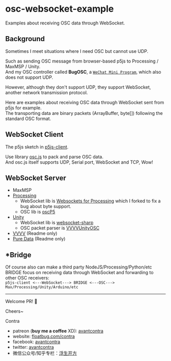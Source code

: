 # osc-websocket-example
Examples about receiving OSC data through WebSocket.



## Background
Sometimes I meet situations where I need OSC but cannot use UDP.  

Such as sending OSC message from browser-based p5js to Processing / MaxMSP / Unity.  
And my OSC controller called **BugOSC**, a [`WeChat Mini Program`](https://developers.weixin.qq.com/miniprogram/en/introduction/index.html?t=18110512), which also does not support UDP.

However, although they don't support UDP, they support WebSocket, another network transmission protocol.

Here are examples about receiving OSC data through WebSocket sent from p5js for example.  
The transporting data are binary packets (ArrayBuffer, byte[]) following the standard OSC format.

## WebSocket Client

The p5js sketch in [p5js-client](https://github.com/avantcontra/osc-websocket-example/tree/master/p5js-client).

Use library [osc.js](https://github.com/colinbdclark/osc.js) to pack and parse OSC data.   
And osc.js itself supports UDP, Serial port, WebSocket and TCP, Wow!

## WebSocket Server

- MaxMSP
- [Processing](https://github.com/avantcontra/osc-websocket-example/tree/master/processing)
    - WebSocket lib is [Websockets for Processing](https://github.com/avantcontra/processing_websockets) which I forked to fix a bug about byte support. 
    - OSC lib is [oscP5](http://www.sojamo.de/libraries/oscp5/)
- [Unity](https://github.com/avantcontra/osc-websocket-example/tree/master/unity)
    - WebSocket lib is [websocket-sharp](https://github.com/sta/websocket-sharp)
    - OSC packet parser is [VVVVUnityOSC](https://github.com/frankiezafe/VVVVUnityOSC)
- [VVVV](https://github.com/avantcontra/osc-websocket-example/tree/master/vvvv) (Readme only)
- [Pure Data](https://github.com/avantcontra/osc-websocket-example/tree/master/puredata) (Readme only)

## *Bridge 

Of course also can make a third party NodeJS/Processing/Python/etc BRIDGE focus on receiving data through WebSocket and forwarding to other OSC receivers:   
`p5js-client <---WebSocket---> BRIDGE <---OSC---> Max/Processing/Unity/Arduino/etc`


----



Welcome PR! 👏


Cheers~

Contra

- patreon (**buy me a coffee** XD): [avantcontra](https://www.patreon.com/avantcontra)
- website: [floatbug.com/contra](https://www.floatbug.com/contra)
- facebook: [avantcontra](https://facebook.com/avantcontra)
- twitter: [avantcontra](https://twitter.com/avantcontra)
- 微信公众号/知乎专栏：[浮生开方](https://zhuanlan.zhihu.com/floatlab)
